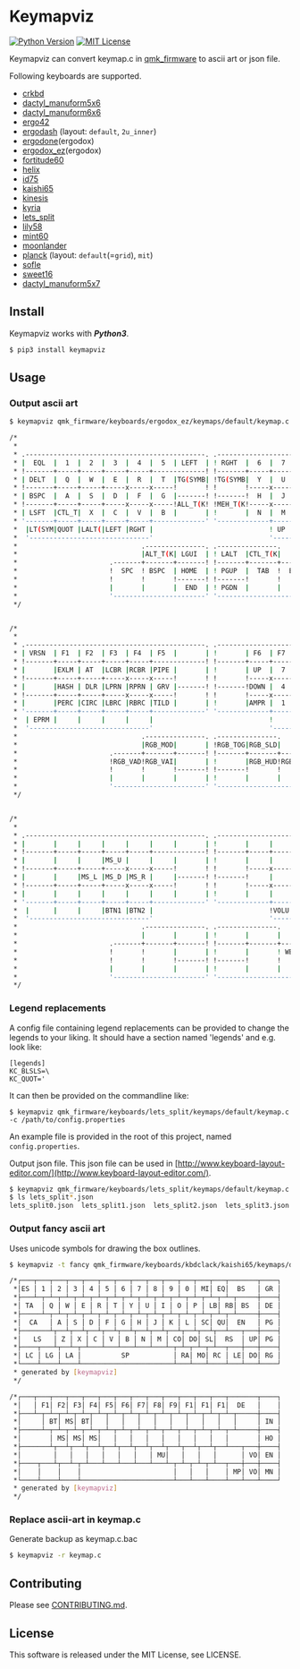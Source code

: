 # Keymapviz

[![Python Version](https://img.shields.io/badge/Python-3.x-blue.svg)](PythonVersion)
[![MIT License](https://img.shields.io/github/license/mashape/apistatus.svg)](LICENSE)

Keymapviz can convert keymap.c in [qmk_firmware](https://github.com/qmk/qmk_firmware) to ascii art or json file.

Following keyboards are supported.

- [crkbd](https://github.com/qmk/qmk_firmware/tree/master/keyboards/crkbd)
- [dactyl_manuform5x6](https://github.com/qmk/qmk_firmware/tree/master/keyboards/handwired/dactyl_manuform/5x6)
- [dactyl_manuform6x6](https://github.com/qmk/qmk_firmware/tree/master/keyboards/handwired/dactyl_manuform/6x6)
- [ergo42](https://github.com/qmk/qmk_firmware/tree/master/keyboards/ergo42)
- [ergodash](https://github.com/qmk/qmk_firmware/tree/master/keyboards/ergodash) (layout: `default`, `2u_inner`)
- [ergodone](https://github.com/qmk/qmk_firmware/tree/master/keyboards/ergodone)(ergodox)
- [ergodox_ez](https://github.com/qmk/qmk_firmware/tree/master/keyboards/ergodox_ez)(ergodox)
- [fortitude60](https://github.com/qmk/qmk_firmware/tree/master/keyboards/fortitude60)
- [helix](https://github.com/qmk/qmk_firmware/tree/master/keyboards/helix)
- [id75](https://github.com/qmk/qmk_firmware/tree/master/keyboards/idobao/id75)
- [kaishi65](https://github.com/qmk/qmk_firmware/tree/master/keyboards/kbdclack/kaishi65)
- [kinesis](https://github.com/qmk/qmk_firmware/tree/master/keyboards/kinesis)
- [kyria](https://github.com/qmk/qmk_firmware/tree/master/keyboards/splitkb/kyria)
- [lets_split](https://github.com/qmk/qmk_firmware/tree/master/keyboards/lets_split)
- [lily58](https://github.com/qmk/qmk_firmware/tree/master/keyboards/lily58)
- [mint60](https://github.com/qmk/qmk_firmware/tree/master/keyboards/mint60)
- [moonlander](https://github.com/qmk/qmk_firmware/tree/master/keyboards/moonlander)
- [planck](https://github.com/qmk/qmk_firmware/tree/master/keyboards/planck) (layout: `default`(=`grid`), `mit`)
- [sofle](https://github.com/qmk/qmk_firmware/tree/master/keyboards/sofle)
- [sweet16](https://github.com/qmk/qmk_firmware/tree/master/keyboards/1upkeyboards/sweet16)
- [dactyl_manuform5x7](https://github.com/qmk/qmk_firmware/tree/master/keyboards/handwired/dactyl_manuform/5x7)

## Install

Keymapviz works with **_Python3_**.

```sh
$ pip3 install keymapviz
```

## Usage

### Output ascii art

```sh
$ keymapviz qmk_firmware/keyboards/ergodox_ez/keymaps/default/keymap.c

/*
 *
 * .---------------------------------------------. .---------------------------------------------.
 * |  EQL  |  1  |  2  |  3  |  4  |  5  | LEFT  | ! RGHT  |  6  |  7  |  8  |  9  |  0  | MINS  |
 * !-------+-----+-----+-----+-----+-------------! !-------+-----+-----+-----+-----+-----+-------!
 * | DELT  |  Q  |  W  |  E  |  R  |  T  |TG(SYMB| !TG(SYMB|  Y  |  U  |  I  |  O  |  P  | BSLS  |
 * !-------+-----+-----+-----x-----x-----!       ! !       !-----x-----x-----+-----+-----+-------!
 * | BSPC  |  A  |  S  |  D  |  F  |  G  |-------! !-------!  H  |  J  |  K  |  L  |LT(MD|GUI_T(K|
 * !-------+-----+-----+-----x-----x-----!ALL_T(K! !MEH_T(K!-----x-----x-----+-----+-----+-------!
 * | LSFT  |CTL_T|  X  |  C  |  V  |  B  |       | !       |  N  |  M  |COMM | DOT |CTL_T| RSFT  |
 * '-------+-----+-----+-----+-----+-------------' '-------------+-----+-----+-----+-----+-------'
 *  |LT(SYM|QUOT |LALT(|LEFT |RGHT |                             ! UP  |DOWN |LBRC |RBRC | FN1  |
 *  '------------------------------'                             '------------------------------'
 *                               .---------------. .---------------.
 *                               |ALT_T(K| LGUI  | ! LALT  |CTL_T(K|
 *                       .-------+-------+-------! !-------+-------+-------.
 *                       !  SPC  ! BSPC  | HOME  | ! PGUP  |  TAB  !  ENT  !
 *                       !       !       !-------! !-------!       !       !
 *                       |       |       |  END  | ! PGDN  |       |       |
 *                       '-----------------------' '-----------------------'
 */


/*
 *
 * .---------------------------------------------. .---------------------------------------------.
 * | VRSN  | F1  | F2  | F3  | F4  | F5  |       | !       | F6  | F7  | F8  | F9  | F10 |  F11  |
 * !-------+-----+-----+-----+-----+-------------! !-------+-----+-----+-----+-----+-----+-------!
 * |       |EXLM | AT  |LCBR |RCBR |PIPE |       | !       | UP  |  7  |  8  |  9  |ASTR |  F12  |
 * !-------+-----+-----+-----x-----x-----!       ! !       !-----x-----x-----+-----+-----+-------!
 * |       |HASH | DLR |LPRN |RPRN | GRV |-------! !-------!DOWN |  4  |  5  |  6  |PLUS |       |
 * !-------+-----+-----+-----x-----x-----!       ! !       !-----x-----x-----+-----+-----+-------!
 * |       |PERC |CIRC |LBRC |RBRC |TILD |       | !       |AMPR |  1  |  2  |  3  |BSLS |       |
 * '-------+-----+-----+-----+-----+-------------' '-------------+-----+-----+-----+-----+-------'
 *  | EPRM |     |     |     |     |                             !     | DOT |  0  | EQL |      |
 *  '------------------------------'                             '------------------------------'
 *                               .---------------. .---------------.
 *                               |RGB_MOD|       | !RGB_TOG|RGB_SLD|
 *                       .-------+-------+-------! !-------+-------+-------.
 *                       !RGB_VAD!RGB_VAI|       | !       |RGB_HUD!RGB_HUI!
 *                       !       !       !-------! !-------!       !       !
 *                       |       |       |       | !       |       |       |
 *                       '-----------------------' '-----------------------'
 */


/*
 *
 * .---------------------------------------------. .---------------------------------------------.
 * |       |     |     |     |     |     |       | !       |     |     |     |     |     |       |
 * !-------+-----+-----+-----+-----+-------------! !-------+-----+-----+-----+-----+-----+-------!
 * |       |     |     |MS_U |     |     |       | !       |     |     |     |     |     |       |
 * !-------+-----+-----+-----x-----x-----!       ! !       !-----x-----x-----+-----+-----+-------!
 * |       |     |MS_L |MS_D |MS_R |     |-------! !-------!     |     |     |     |     | MPLY  |
 * !-------+-----+-----+-----x-----x-----!       ! !       !-----x-----x-----+-----+-----+-------!
 * |       |     |     |     |     |     |       | !       |     |     |MPRV |MNXT |     |       |
 * '-------+-----+-----+-----+-----+-------------' '-------------+-----+-----+-----+-----+-------'
 *  |      |     |     |BTN1 |BTN2 |                             !VOLU |VOLD |MUTE |     |      |
 *  '------------------------------'                             '------------------------------'
 *                               .---------------. .---------------.
 *                               |       |       | !       |       |
 *                       .-------+-------+-------! !-------+-------+-------.
 *                       !       !       |       | !       |       ! WBAK  !
 *                       !       !       !-------! !-------!       !       !
 *                       |       |       |       | !       |       |       |
 *                       '-----------------------' '-----------------------'
 */
```

### Legend replacements

A config file containing legend replacements can be provided to change the legends to your liking. It should have a section named 'legends' and e.g. look like:

```
[legends]
KC_BLSLS=\
KC_QUOT='
```

It can then be provided on the commandline like:

```
$ keymapviz qmk_firmware/keyboards/lets_split/keymaps/default/keymap.c -c /path/to/config.properties
```

An example file is provided in the root of this project, named `config.properties`.

Output json file.
This json file can be used in [http://www.keyboard-layout-editor.com/](http://www.keyboard-layout-editor.com/).

```sh
$ keymapviz qmk_firmware/keyboards/lets_split/keymaps/default/keymap.c -t json -o 'lets_split{}.json'
$ ls lets_split*.json
lets_split0.json  lets_split1.json  lets_split2.json  lets_split3.json  lets_split4.json  lets_split5.json
```

### Output fancy ascii art

Uses unicode symbols for drawing the box outlines.

```sh
$ keymapviz -t fancy qmk_firmware/keyboards/kbdclack/kaishi65/keymaps/default/keymap.c

/*┌───┬───┬───┬───┬───┬───┬───┬───┬───┬───┬───┬───┬───┬───────┬────┐
 *│ES │ 1 │ 2 │ 3 │ 4 │ 5 │ 6 │ 7 │ 8 │ 9 │ 0 │ MI│ EQ│  BS   │ GR │
 *├───┴─┬─┴─┬─┴─┬─┴─┬─┴─┬─┴─┬─┴─┬─┴─┬─┴─┬─┴─┬─┴─┬─┴─┬─┴─┬─────┼────┤
 *│ TA  │ Q │ W │ E │ R │ T │ Y │ U │ I │ O │ P │ LB│ RB│ BS  │ DE │
 *├─────┴─┬─┴─┬─┴─┬─┴─┬─┴─┬─┴─┬─┴─┬─┴─┬─┴─┬─┴─┬─┴─┬─┴─┬─┴─────┼────┤
 *│  CA   │ A │ S │ D │ F │ G │ H │ J │ K │ L │ SC│ QU│  EN   │ PG │
 *├───────┴┬──┴┬──┴┬──┴┬──┴┬──┴┬──┴┬──┴┬──┴┬──┴┬──┴┬──┴───┬───┼────┤
 *│   LS   │ Z │ X │ C │ V │ B │ N │ M │ CO│ DO│ SL│  RS  │ UP│ PG │
 *├────┬───┴┬──┴─┬─┴───┴───┴───┴───┴───┴─┬─┴─┬─┴─┬─┴──┬───┼───┼────┤
 *│ LC │ LG │ LA │          SP           │ RA│ MO│ RC │ LE│ DO│ RG │
 *└────┴────┴────┴───────────────────────┴───┴───┴────┴───┴───┴────┘
 * generated by [keymapviz]
 */

/*┌───┬───┬───┬───┬───┬───┬───┬───┬───┬───┬───┬───┬───┬───────┬────┐
 *│   │ F1│ F2│ F3│ F4│ F5│ F6│ F7│ F8│ F9│ F1│ F1│ F1│  DE   │    │
 *├───┴─┬─┴─┬─┴─┬─┴─┬─┴─┬─┴─┬─┴─┬─┴─┬─┴─┬─┴─┬─┴─┬─┴─┬─┴─┬─────┼────┤
 *│     │ BT│ MS│ BT│   │   │   │   │   │   │   │   │   │     │ IN │
 *├─────┴─┬─┴─┬─┴─┬─┴─┬─┴─┬─┴─┬─┴─┬─┴─┬─┴─┬─┴─┬─┴─┬─┴─┬─┴─────┼────┤
 *│       │ MS│ MS│ MS│   │   │   │   │   │   │   │   │       │ HO │
 *├───────┴┬──┴┬──┴┬──┴┬──┴┬──┴┬──┴┬──┴┬──┴┬──┴┬──┴┬──┴───┬───┼────┤
 *│        │   │   │   │   │   │   │ MU│   │   │   │      │ VO│ EN │
 *├────┬───┴┬──┴─┬─┴───┴───┴───┴───┴───┴─┬─┴─┬─┴─┬─┴──┬───┼───┼────┤
 *│    │    │    │                       │   │   │    │ MP│ VO│ MN │
 *└────┴────┴────┴───────────────────────┴───┴───┴────┴───┴───┴────┘
 * generated by [keymapviz]
 */
```

### Replace ascii-art in keymap.c

Generate backup as keymap.c.bac

```sh
$ keymapviz -r keymap.c
```

## Contributing

Please see [CONTRIBUTING.md](./CONTRIBUTING.md).

## License

This software is released under the MIT License, see LICENSE.
